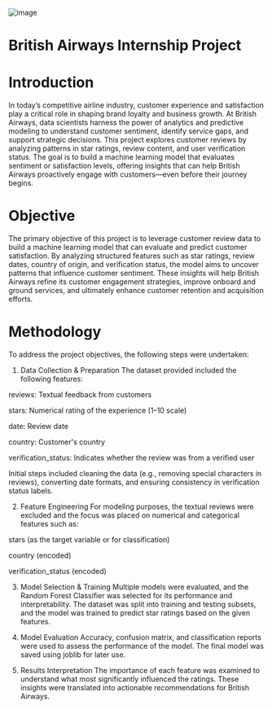 ![image](https://github.com/user-attachments/assets/ce663485-7a86-4a9c-92ee-98393a994d20)
# British Airways Internship Project 
# Introduction

In today’s competitive airline industry, customer experience and satisfaction play a critical role in shaping brand loyalty and business growth. At British Airways, data scientists harness the power of analytics and predictive modeling to understand customer sentiment, identify service gaps, and support strategic decisions. This project explores customer reviews by analyzing patterns in star ratings, review content, and user verification status. The goal is to build a machine learning model that evaluates sentiment or satisfaction levels, offering insights that can help British Airways proactively engage with customers—even before their journey begins.
# Objective

The primary objective of this project is to leverage customer review data to build a machine learning model that can evaluate and predict customer satisfaction. By analyzing structured features such as star ratings, review dates, country of origin, and verification status, the model aims to uncover patterns that influence customer sentiment. These insights will help British Airways refine its customer engagement strategies, improve onboard and ground services, and ultimately enhance customer retention and acquisition efforts.
# Methodology

To address the project objectives, the following steps were undertaken:

1. Data Collection & Preparation
The dataset provided included the following features:

reviews: Textual feedback from customers

stars: Numerical rating of the experience (1–10 scale)

date: Review date

country: Customer's country

verification_status: Indicates whether the review was from a verified user

Initial steps included cleaning the data (e.g., removing special characters in reviews), converting date formats, and ensuring consistency in verification status labels.

2. Feature Engineering
For modeling purposes, the textual reviews were excluded and the focus was placed on numerical and categorical features such as:

stars (as the target variable or for classification)

country (encoded)

verification_status (encoded)

3. Model Selection & Training
Multiple models were evaluated, and the Random Forest Classifier was selected for its performance and interpretability. The dataset was split into training and testing subsets, and the model was trained to predict star ratings based on the given features.

4. Model Evaluation
Accuracy, confusion matrix, and classification reports were used to assess the performance of the model. The final model was saved using joblib for later use.

5. Results Interpretation
The importance of each feature was examined to understand what most significantly influenced the ratings. These insights were translated into actionable recommendations for British Airways.
